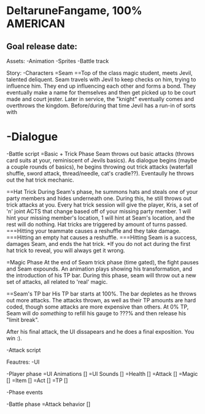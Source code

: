 # DeltaruneFangame, 100%  AMERICAN

Goal release date:
-----------------------------------------

Assets:
-Animation
-Sprites
-Battle track

Story:
-Characters
=Seam
==Top of the class magic student, meets Jevil, talented deliquent. Seam travels with Jevil to keep checks on him, trying to influence him. They end up influencing each other and forms a bond. They eventually make a name for themselves and then get picked up to be court made and court jester. 
Later in service, the "knight" eventually comes and overthrows the kingdom. Before/during that time Jevil has a run-in of sorts with 

-Dialogue
=

-Battle script
=Basic + Trick Phase
Seam throws out basic attacks (throws card suits at your, reminiscent of Jevils basics). As dialogue begins (maybe a couple rounds of basics), he begins throwing out trick attacks (waterfall shuffle, sword attack, thread/needle, cat's cradle??). Eventaully he throws out the hat trick mechanic.

==Hat Trick
During Seam's phase, he summons hats and steals one of your party members and hides underneath one. During this, he still throws out trick attacks at you. Every hat trick session will give the player, Kris, a set of 'n' joint ACTS that change based off of your missing party member. 1 will hint your missing member's location, 1 will hint at Seam's location, and the rest will do nothing. Hat tricks are triggered by amount of turns passed.
===Hitting your teammate causes a reshuffle and they take damage.
===Hitting an empty hat causes a reshuffle.
===Hitting Seam is a success, damages Seam, and ends the hat trick.
*If you do not act during the first hat trick to reveal, you will always get it wrong.

=Magic Phase
At the end of Seam trick phase (time gated), the fight pauses and Seam expounds. An animation plays showing his transformation, and the introduction of his TP bar. During this phase, seam will throw out a new set of attacks, all related to 'real' magic.

==Seam's TP bar
His TP bar starts at 100%. The bar depletes as he throws out more attacks. The attacks thrown, as well as their TP amounts are hard coded, though some attacks are more expensive than others. At 0% TP, Seam will do *something* to refill his gauge to ???% and then release his "limit break".

After his final attack, the UI dissapears and he does a final exposition. You win :).

-Attack script

Feautres:
-UI

-Player phase
=UI Animations []
=UI Sounds []
=Health []
=Attack []
=Magic []
=Item []
=Act []
=TP []

-Phase events

-Battle phase
=Attack behavior []
